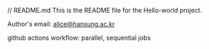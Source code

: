 // README.md
This is the README file for the Hello-world project.

Author's email: alice@hansung.ac.kr

github actions workflow: parallel, sequential jobs
